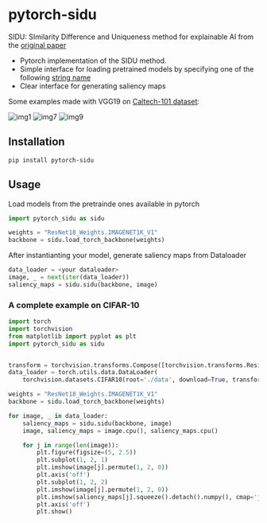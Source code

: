 # **pytorch-sidu**
SIDU: SImilarity Difference and Uniqueness method for explainable AI from the [original paper](https://arxiv.org/pdf/2006.03122.pdf)

- Pytorch implementation of the SIDU method. 
- Simple interface for loading pretrained models by specifying one of the following [string name](https://pytorch.org/vision/stable/models.html#table-of-all-available-classification-weights)
- Clear interface for generating saliency maps

Some examples made with VGG19 on [Caltech-101 dataset](https://paperswithcode.com/dataset/caltech-101):

![img1](https://github.com/MarcoParola/pytorch-sidu/assets/32603898/e2bc0085-11c8-4fd7-975e-72e49ff7ee77)
![img7](https://github.com/MarcoParola/pytorch-sidu/assets/32603898/860492cf-fc24-4f40-ad65-6d42a6a539a8)
![img9](https://github.com/MarcoParola/pytorch-sidu/assets/32603898/83c7c206-5927-438d-93af-aa3e94914461)


## Installation

```
pip install pytorch-sidu
```

## Usage

Load models from the pretrainde ones available in pytorch

```py
import pytorch_sidu as sidu

weights = "ResNet18_Weights.IMAGENET1K_V1"
backbone = sidu.load_torch_backbone(weights)
```

After instantianting your model, generate saliency maps from Dataloader

```py
data_loader = <your dataloader>
image, _ = next(iter(data_loader))
saliency_maps = sidu.sidu(backbone, image)
```

### A complete example on CIFAR-10

```py
import torch
import torchvision
from matplotlib import pyplot as plt
import pytorch_sidu as sidu


transform = torchvision.transforms.Compose([torchvision.transforms.Resize((256, 256)), torchvision.transforms.ToTensor()])
data_loader = torch.utils.data.DataLoader(
    torchvision.datasets.CIFAR10(root='./data', download=True, transform=transform), batch_size=2)

weights = "ResNet18_Weights.IMAGENET1K_V1"
backbone = sidu.load_torch_backbone(weights)

for image, _ in data_loader:
    saliency_maps = sidu.sidu(backbone, image)
    image, saliency_maps = image.cpu(), saliency_maps.cpu()

    for j in range(len(image)):
        plt.figure(figsize=(5, 2.5))
        plt.subplot(1, 2, 1)
        plt.imshow(image[j].permute(1, 2, 0))
        plt.axis('off')
        plt.subplot(1, 2, 2)
        plt.imshow(image[j].permute(1, 2, 0))
        plt.imshow(saliency_maps[j].squeeze().detach().numpy(), cmap='jet', alpha=0.4)
        plt.axis('off')
        plt.show()
```
